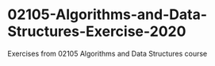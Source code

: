 # 02105-Algorithms-and-Data-Structures-Exercise-2020
Exercises from 02105 Algorithms and Data Structures course
